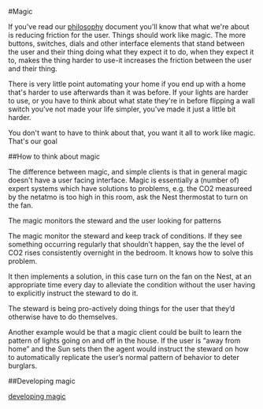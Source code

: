 #Magic

If you've read our [philosophy](01_Philosophy.md) document you'll know that what we're about is reducing friction for the user. Things should work like magic. The more buttons, switches, dials and other interface elements that stand between the user and their thing doing what they expect it to do, when they expect it to, makes the thing harder to use-it increases the friction between the user and their thing.

There is very little point automating your home if you end up with a home that's harder to use afterwards than it was before. If your lights are harder to use, or you have to think about what state they're in before flipping a wall switch you've not made your life simpler, you've made it just a little bit harder.

You don't want to have to think about that, you want it all to work like magic. That's our goal

##How to think about magic

The difference between magic, and simple clients is that in general magic doesn't have a user facing interface. Magic is essentially a (number of) expert systems which have solutions to problems, e.g. the CO2 measureed by the netatmo is too high in this room, ask the Nest thermostat to turn on the fan.

The magic monitors the steward and the user looking for patterns

The magic  monitor the steward and keep track of conditions. If they see something occurring regularly that shouldn’t happen, say the the level of CO2 rises consistently overnight in the bedroom. It knows how to solve this problem.  

It then implements a solution, in this case turn on the fan on the Nest, at an appropriate time every day to alleviate the condition without the user having to explicitly instruct the steward to do it. 

The steward is being pro-actively doing things for the user that they’d otherwise have to do themselves. 

Another example would be that a magic client could be built to learn the pattern of lights going on and off in the house. If the user is “away from home” and the Sun sets then the agent would instruct the steward on how to automatically replicate the user’s normal pattern of behavior to deter burglars.

##Developing magic

[developing magic](Developer/Clients/Magic.md)